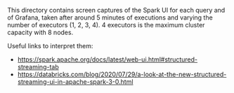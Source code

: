 This directory contains screen captures of the Spark UI for each query and of Grafana, taken after around 5 minutes of executions and varying the number of executors (1, 2, 3, 4). 4 executors is the maximum cluster capacity with 8 nodes.

Useful links to interpret them:
- https://spark.apache.org/docs/latest/web-ui.html#structured-streaming-tab
- https://databricks.com/blog/2020/07/29/a-look-at-the-new-structured-streaming-ui-in-apache-spark-3-0.html
